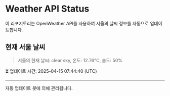 
# Weather API Status

이 리포지토리는 OpenWeather API를 사용하여 서울의 날씨 정보를 자동으로 업데이트합니다.

## 현재 서울 날씨
> 서울의 현재 날씨: clear sky, 온도: 12.76°C, 습도: 50%

⏳ 업데이트 시간: 2025-04-15 07:44:40 (UTC)

---
자동 업데이트 봇에 의해 관리됩니다.
